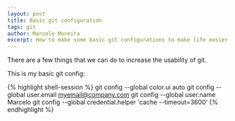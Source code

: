 ```yaml
---
layout: post
title: Basic git configuration
tags: git
author: Marcelo Moreira
excerpt: How to make some basic git configurations to make life easier...
---
```

There are a few things that we can do to increase the usability of git.

This is my basic git config:

{% highlight shell-session %}
git config --global color.ui auto
git config --global user.email myemail@company.com
git config --global user.name Marcelo
git config --global credential.helper 'cache --timeout=3600'
{% endhighlight %}
